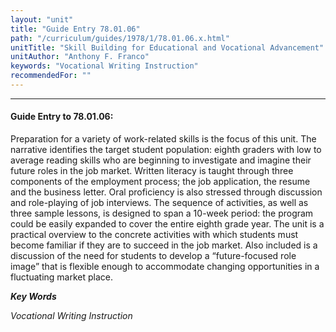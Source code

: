```yaml
---
layout: "unit"
title: "Guide Entry 78.01.06"
path: "/curriculum/guides/1978/1/78.01.06.x.html"
unitTitle: "Skill Building for Educational and Vocational Advancement"
unitAuthor: "Anthony F. Franco"
keywords: "Vocational Writing Instruction"
recommendedFor: ""
---
```

<body>
<hr/>
<h4>
Guide Entry to 78.01.06:
</h4>
Preparation for a variety of work-related skills is the focus of this unit. The narrative identifies the target student population: eighth graders with low to average reading skills who are beginning to investigate and imagine their future roles in the job market. Written literacy is taught through three components of the employment process; the job application, the resume and the business letter. Oral proficiency is also stressed through discussion and role-playing of job interviews. The sequence of activities, as well as three sample lessons, is designed to span a 10-week period: the program could be easily expanded to cover the entire eighth grade year. The unit is a practical overview to the concrete activities with which students must become familiar if they are to succeed in the job market. Also included is a discussion of the need for students to develop a “future-focused role image” that is flexible enough to accommodate changing opportunities in a fluctuating market place.
<p>
<b>
<i>
Key Words
</i>
</b>
<br/>
</p>
<p>
<i>
Vocational Writing Instruction
</i>
</p>
</body>